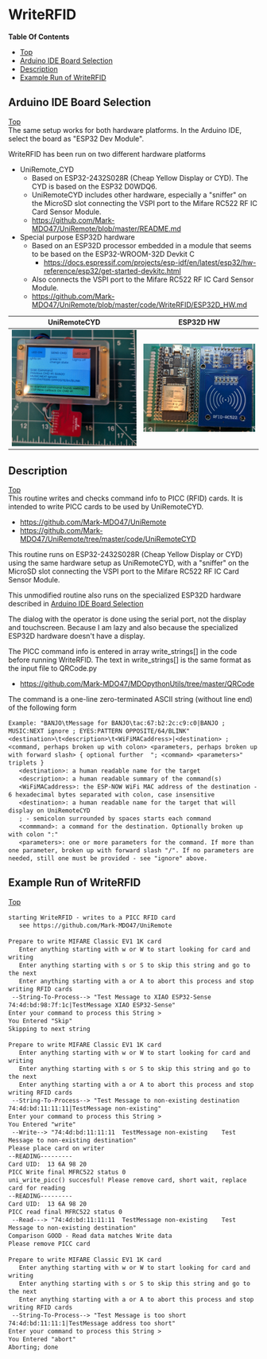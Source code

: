 # WriteRFID

**Table Of Contents**
* [Top](#WriteRFID "Top")
* [Arduino IDE Board Selection](#arduino-ide-board-selection "Arduino IDE Board Selection")
* [Description](#description "Description")
* [Example Run of WriteRFID](#example-run-of-WriteRFID "Example Run of WriteRFID")

## Arduino IDE Board Selection
[Top](#WriteRFID "Top")<br>
The same setup works for both hardware platforms. In the Arduino IDE, select the board as "ESP32 Dev Module".

WriteRFID has been run on two different hardware platforms
- UniRemote_CYD
  - Based on ESP32-2432S028R (Cheap Yellow Display or CYD). The CYD is based on the ESP32 D0WDQ6.
  - UniRemoteCYD includes other hardware, especially a "sniffer" on the MicroSD slot connecting the VSPI port to the Mifare RC522 RF IC Card Sensor Module.
  - https://github.com/Mark-MDO47/UniRemote/blob/master/README.md
- Special purpose ESP32D hardware
  - Based on an ESP32D processor embedded in a module that seems to be based on the ESP32-WROOM-32D Devkit C
    - https://docs.espressif.com/projects/esp-idf/en/latest/esp32/hw-reference/esp32/get-started-devkitc.html
  - Also connects the VSPI port to the Mifare RC522 RF IC Card Sensor Module.
  - https://github.com/Mark-MDO47/UniRemote/blob/master/code/WriteRFID/ESP32D_HW.md

| UniRemoteCYD | ESP32D HW |
| --- | --- |
| <img src="https://github.com/Mark-MDO47/UniRemote/blob/master/resources/images/UniRemoteCYD_glamour.png" width="400" alt="The UniRemoteCYD"> | <img src="https://github.com/Mark-MDO47/UniRemote/blob/master/resources/images/RFID_ESP32D_top.png" width="400" alt="ESP32D Special Hardware"> |

## Description
[Top](#WriteRFID "Top")<br>
This routine writes and checks command info to PICC (RFID) cards.
It is intended to write PICC cards to be used by UniRemoteCYD.
- https://github.com/Mark-MDO47/UniRemote
- https://github.com/Mark-MDO47/UniRemote/tree/master/code/UniRemoteCYD

This routine runs on ESP32-2432S028R (Cheap Yellow Display or CYD) using
the same hardware setup as UniRemoteCYD, with a "sniffer" on the MicroSD
slot connecting the VSPI port to the Mifare RC522 RF IC Card Sensor Module.

This unmodified routine also runs on the specialized ESP32D hardware described in [Arduino IDE Board Selection](#arduino-ide-board-selection "Arduino IDE Board Selection")

The dialog with the operator is done using the serial port, not the display
and touchscreen. Because I am lazy and also because the specialized ESP32D hardware doesn't have a display.

The PICC command info is entered in array write_strings[] in the code before running WriteRFID.
The text in write_strings[] is the same format as the input file to QRCode.py
- https://github.com/Mark-MDO47/MDOpythonUtils/tree/master/QRCode

The command is a one-line zero-terminated ASCII string (without line end) of the following form
```
Example: "BANJO\tMessage for BANJO\tac:67:b2:2c:c9:c0|BANJO ; MUSIC:NEXT ignore ; EYES:PATTERN OPPOSITE/64/BLINK"
<destination>\t<description>\t<WiFiMACaddress>|<destination> ; <command, perhaps broken up with colon> <parameters, perhaps broken up with forward slash> { optional further  "; <command> <parameters>" triplets }
   <destination>: a human readable name for the target
   <description>: a human readable summary of the command(s)
   <WiFiMACaddress>: the ESP-NOW WiFi MAC address of the destination - 6 hexadecimal bytes separated with colon, case insensitive
   <destination>: a human readable name for the target that will display on UniRemoteCYD
   ; - semicolon surrounded by spaces starts each command
   <commmand>: a command for the destination. Optionally broken up with colon ":"
   <parameters>: one or more parameters for the command. If more than one parameter, broken up with forward slash "/". If no parameters are needed, still one must be provided - see "ignore" above.
```

## Example Run of WriteRFID
[Top](#WriteRFID "Top")<br>
```
starting WriteRFID - writes to a PICC RFID card
   see https://github.com/Mark-MDO47/UniRemote

Prepare to write MIFARE Classic EV1 1K card
   Enter anything starting with w or W to start looking for card and writing
   Enter anything starting with s or S to skip this string and go to the next
   Enter anything starting with a or A to abort this process and stop writing RFID cards
 --String-To-Process--> "Test Message to XIAO ESP32-Sense	74:4d:bd:98:7f:1c|TestMessage XIAO ESP32-Sense"
Enter your command to process this String >  
You Entered "Skip"
Skipping to next string

Prepare to write MIFARE Classic EV1 1K card
   Enter anything starting with w or W to start looking for card and writing
   Enter anything starting with s or S to skip this string and go to the next
   Enter anything starting with a or A to abort this process and stop writing RFID cards
 --String-To-Process--> "Test Message to non-existing destination	74:4d:bd:11:11:11|TestMessage non-existing"
Enter your command to process this String >  
You Entered "write"
 --Write--> "74:4d:bd:11:11:11	TestMessage non-existing	Test Message to non-existing destination"
Please place card on writer
--READING---------
Card UID:  13 6A 98 20
PICC Write final MFRC522 status 0
uni_write_picc() succesful! Please remove card, short wait, replace card for reading
--READING---------
Card UID:  13 6A 98 20
PICC read final MFRC522 status 0
 --Read---> "74:4d:bd:11:11:11	TestMessage non-existing	Test Message to non-existing destination"
Comparison GOOD - Read data matches Write data
Please remove PICC card

Prepare to write MIFARE Classic EV1 1K card
   Enter anything starting with w or W to start looking for card and writing
   Enter anything starting with s or S to skip this string and go to the next
   Enter anything starting with a or A to abort this process and stop writing RFID cards
 --String-To-Process--> "Test Message is too short	74:4d:bd:11:11:1|TestMessage address too short"
Enter your command to process this String >  
You Entered "abort"
Aborting; done
```

